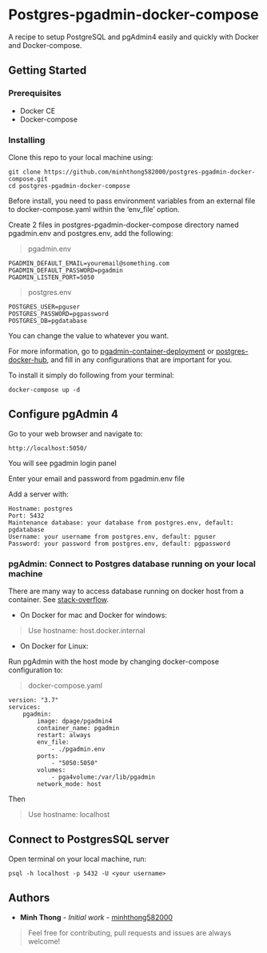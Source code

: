 # Postgres-pgadmin-docker-compose

A recipe to setup PostgreSQL and pgAdmin4 easily and quickly with Docker and Docker-compose.

## Getting Started

### Prerequisites

-   Docker CE
-   Docker-compose

### Installing

Clone this repo to your local machine using:

```
git clone https://github.com/minhthong582000/postgres-pgadmin-docker-compose.git
cd postgres-pgadmin-docker-compose
```

Before install, you need to pass environment variables from an external file to docker-compose.yaml within the ‘env_file’ option.

Create 2 files in postgres-pgadmin-docker-compose directory named pgadmin.env and postgres.env, add the following:

> pgadmin.env

```
PGADMIN_DEFAULT_EMAIL=youremail@something.com
PGADMIN_DEFAULT_PASSWORD=pgadmin
PGADMIN_LISTEN_PORT=5050
```

> postgres.env

```
POSTGRES_USER=pguser
POSTGRES_PASSWORD=pgpassword
POSTGRES_DB=pgdatabase
```

You can change the value to whatever you want.

For more information, go to [pgadmin-container-deployment](https://www.pgadmin.org/docs/pgadmin4/development/container_deployment.html#environment-variables) or [postgres-docker-hub](https://hub.docker.com/_/postgres?tab=description), and fill in any configurations that are important for you.

To install it simply do following from your terminal:

```
docker-compose up -d
```

## Configure pgAdmin 4

Go to your web browser and navigate to:

```
http://localhost:5050/
```

You will see pgadmin login panel

Enter your email and password from pgadmin.env file

Add a server with:

```
Hostname: postgres
Port: 5432
Maintenance database: your database from postgres.env, default: pgdatabase
Username: your username from postgres.env, default: pguser
Password: your password from postgres.env, default: pgpassword
```

### pgAdmin: Connect to Postgres database running on your local machine

There are many way to access database running on docker host from a container. See [stack-overflow](https://stackoverflow.com/questions/24319662/from-inside-of-a-docker-container-how-do-i-connect-to-the-localhost-of-the-mach).

-   On Docker for mac and Docker for windows:

> Use hostname: host.docker.internal

-   On Docker for Linux:

Run pgAdmin with the host mode by changing docker-compose configuration to:

> docker-compose.yaml

```
version: "3.7"
services:
    pgadmin:
        image: dpage/pgadmin4
        container_name: pgadmin
        restart: always
        env_file:
            - ./pgadmin.env
        ports:
            - "5050:5050"
        volumes:
            - pga4volume:/var/lib/pgadmin
        network_mode: host
```

Then

> Use hostname: localhost

## Connect to PostgresSQL server

Open terminal on your local machine, run:

```
psql -h localhost -p 5432 -U <your username>
```

## Authors

-   **Minh Thong** - _Initial work_ - [minhthong582000](https://github.com/minhthong582000)

> Feel free for contributing, pull requests and issues are always welcome!
